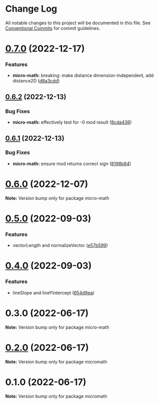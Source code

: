# Change Log

All notable changes to this project will be documented in this file.
See [Conventional Commits](https://conventionalcommits.org) for commit guidelines.

# [0.7.0](https://github.com/tkofh/micro-math/compare/micro-math@0.6.2...micro-math@0.7.0) (2022-12-17)

### Features

- **micro-math:** breaking: make distance dimension-independent, add distance2D ([d8a3cdd](https://github.com/tkofh/micro-math/commit/d8a3cddbfbaa3828636659880f439a8743e3ab3c))

## [0.6.2](https://github.com/tkofh/micro-math/compare/micro-math@0.6.1...micro-math@0.6.2) (2022-12-13)

### Bug Fixes

- **micro-math:** effectively test for -0 mod result ([8cda438](https://github.com/tkofh/micro-math/commit/8cda4380121dcfa485b1c095c412ea359b6f18ec))

## [0.6.1](https://github.com/tkofh/micro-math/compare/micro-math@0.6.0...micro-math@0.6.1) (2022-12-13)

### Bug Fixes

- **micro-math:** ensure mod returns correct sign ([8198b84](https://github.com/tkofh/micro-math/commit/8198b842fa4d1dab6c0bbd64b4eb08b45834b0a2))

# [0.6.0](https://github.com/tkofh/micro-math/compare/micro-math@0.5.0...micro-math@0.6.0) (2022-12-07)

**Note:** Version bump only for package micro-math

# [0.5.0](https://github.com/tkofh/micro-math/compare/micro-math@0.4.0...micro-math@0.5.0) (2022-09-03)

### Features

- vectorLength and normalizeVector ([e57b599](https://github.com/tkofh/micro-math/commit/e57b599f7747b2eee3b98b682e88cba09056ac45))

# [0.4.0](https://github.com/tkofh/micro-math/compare/micro-math@0.3.0...micro-math@0.4.0) (2022-09-03)

### Features

- lineSlope and lineYIntercept ([654d9ea](https://github.com/tkofh/micro-math/commit/654d9ea51958aea2a466be831b7b6fdf857593f3))

# 0.3.0 (2022-06-17)

**Note:** Version bump only for package micro-math

# [0.2.0](https://github.com/tkofh/micromath/compare/micromath@0.1.0...micromath@0.2.0) (2022-06-17)

**Note:** Version bump only for package micromath

# 0.1.0 (2022-06-17)

**Note:** Version bump only for package micromath
